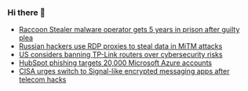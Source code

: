 ### Hi there 👋

<!--START_SECTION:feed-->
* [Raccoon Stealer malware operator gets 5 years in prison after guilty plea](https://www.bleepingcomputer.com/news/security/raccoon-stealer-malware-operator-gets-5-years-in-prison-after-guilty-plea/)
* [Russian hackers use RDP proxies to steal data in MiTM attacks](https://www.bleepingcomputer.com/news/security/russian-hackers-use-rdp-proxies-to-steal-data-in-mitm-attacks/)
* [US considers banning TP-Link routers over cybersecurity risks](https://www.bleepingcomputer.com/news/security/us-considers-banning-tp-link-routers-over-cybersecurity-risks/)
* [HubSpot phishing targets 20,000 Microsoft Azure accounts](https://www.bleepingcomputer.com/news/security/hubspot-phishing-targets-20-000-microsoft-azure-accounts/)
* [CISA urges switch to Signal-like encrypted messaging apps after telecom hacks](https://www.bleepingcomputer.com/news/security/cisa-urges-switch-to-signal-like-encrypted-messaging-apps-after-telecom-hacks/)
<!--END_SECTION:feed-->

<!--
**frankenk/frankenk** is a ✨ _special_ ✨ repository because its `README.md` (this file) appears on your GitHub profile.

Here are some ideas to get you started:

- 🔭 I’m currently working on ...
- 🌱 I’m currently learning ...
- 👯 I’m looking to collaborate on ...
- 🤔 I’m looking for help with ...
- 💬 Ask me about ...
- 📫 How to reach me: ...
- 😄 Pronouns: ...
- ⚡ Fun fact: ...
-->



